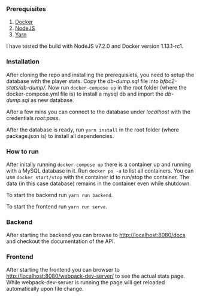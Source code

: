 ### Prerequisites

1. [Docker](https://docs.docker.com/engine/installation/)
2. [NodeJS](https://nodejs.org/en/)
3. [Yarn](https://yarnpkg.com/)

I have tested the build with NodeJS v7.2.0 and Docker version 1.13.1-rc1.

### Installation

After cloning the repo and installing the prerequisiets, you need to setup the database with the player stats.
Copy the _db-dump.sql_ file into _bfbc2-stats/db-dump/_. Now run `docker-compose up` in the root folder (where the docker-compose.yml file is) to install a mysql db and import the _db-dump.sql_ as new database.


After a few mins you can connect to the database under _localhost_ with the credentials _root:pass_.

After the database is ready, run `yarn install` in the root folder (where package.json is) to install all dependencies. 

### How to run 

After initally running `docker-compose up` there is a container up and running with a MySQL database in it. Run `docker ps -a` to list all containers. You can use `docker start/stop` with the container id to run/stop the container. The data (in this case database) remains in the container even while shutdown. 

To start the backend run `yarn run backend`.

To start the frontend run `yarn run serve`.


### Backend

After starting the backend you can browse to [http://localhost:8080/docs](http://localhost:8080/docs) and checkout the documentation of the API.

### Frontend

After starting the frontend you can browser to [http://localhost:8080/webpack-dev-server/](http://localhost:8080/webpack-dev-server/) to see the actual stats page.
While webpack-dev-server is running the page will get reloaded automatically upon file change.

